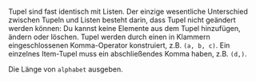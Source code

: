 Tupel sind fast identisch mit Listen.
Der einzige wesentliche Unterschied
zwischen Tupeln und Listen besteht
darin, dass Tupel nicht geändert
werden können: Du kannst keine
Elemente aus dem Tupel hinzufügen,
ändern oder löschen. Tupel werden
durch einen in Klammern
eingeschlossenen Komma-Operator
konstruiert, z.B. `(a, b, c)`.
Ein einzelnes Item-Tupel muss ein
abschließendes Komma haben, z.B. `(d,)`.

Die Länge von `alphabet` ausgeben.
